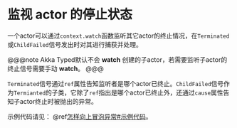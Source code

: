 # 监视 actor 的停止状态

一个actor可以通过`context.watch`函数监听其它actor的终止情况，在`Terminated`或`ChildFailed`信号发出时对其进行捕获并处理。

@@@note
Akka Typed默认不会 **watch** 创建的子actor，若需要监听子actor的终止信号需要手动 **watch**。
@@@

`Terminated`信号通过`ref`属性告知监听者是哪个actor已终止。`ChildFailed`信号作为`Termianted`的子类，它除了`ref`指出是哪个actor已终止外，还通过`cause`属性告知子actor终止时被抛出的异常。

示例代码请见： @ref[怎样向上冒泡异常#示例代码](supervise.md#示例代码)。
